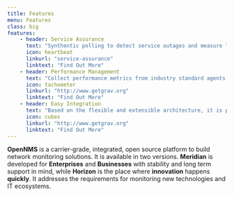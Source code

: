 ```yaml
---
title: Features
menu: Features
class: big
features:
	- header: Service Assurance
	  text: "Synthentic polling to detect service outages and measure latency for graphing and thresholding. Out-of-the-box support for many applications with configurable service monitors. Remote monitoring of application and services from user's perspective."
	  icon: heartbeat
	  linkurl: "service-assurance"
	  linktext: "Find Out More"
	- header: Performance Management
	  text: "Collect performance metrics from industry standard agents via SNMP, JMX, WMI, NRPE, NSClient++ and XMP just by configuration. Gather performance data from applications with customizable generic collectors with HTTP, JDBC, XML or JSON."
	  icon: tachometer
	  linkurl: "http://www.getgrav.org" 
	  linktext: "Find Out More"
	- header: Easy Integration
	  text: "Based on the flexible and extensible architecture, it is possible to extend the service polling and performance data collection framework. Integration OpenNMS in your existing infrastructure with strong north bound interfaces for Alarms and ReST API."
	  icon: cubes
	  linkurl: "http://www.getgrav.org" 
	  linktext: "Find Out More"
---
```


**OpenNMS** is a carrier-grade, integrated, open source platform to build network monitoring solutions.
It is available in two versions.
**Meridian** is developed for **Enterprises** and **Businesses** with stability and long term support in mind, while **Horizon** is the place where **innovation** happens **quickly**.
It addresses the requirements for monitoring new technologies and IT ecosystems.
